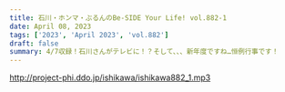 ```yaml
---
title: 石川・ホンマ・ぶるんのBe-SIDE Your Life! vol.882-1
date: April 08, 2023
tags: ['2023', 'April 2023', 'vol.882']
draft: false
summary: 4/7収録！石川さんがテレビに！？そして、、、新年度ですね…恒例行事です！
---
```


http://project-phi.ddo.jp/ishikawa/ishikawa882_1.mp3
